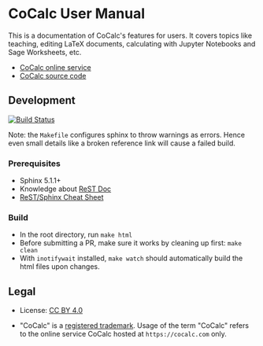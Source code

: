 # CoCalc User Manual

This is a documentation of CoCalc's features for users.
It covers topics like teaching, editing LaTeX documents,
calculating with Jupyter Notebooks and Sage Worksheets, etc.

- [CoCalc online service](https://cocalc.com/)
- [CoCalc source code](https://github.com/sagemathinc/cocalc)

## Development

[![Build Status](https://travis-ci.org/sagemathinc/cocalc-doc.svg?branch=master)](https://travis-ci.org/sagemathinc/cocalc-doc)

Note: the `Makefile` configures sphinx to throw warnings as errors.
Hence even small details like a broken reference link will cause a failed build.

### Prerequisites

- Sphinx 5.1.1+
- Knowledge about [ReST Doc](http://www.sphinx-doc.org/en/1.8/rest.html)
- [ReST/Sphinx Cheat Sheet](http://docs.sphinxdocs.com/en/latest/cheatsheet.html)

### Build

- In the root directory, run `make html`
- Before submitting a PR, make sure it works by cleaning up first: `make clean`
- With `inotifywait` installed, `make watch` should automatically build the html files upon changes.

## Legal

- License: [CC BY 4.0](LICENSE.txt)

- "CoCalc" is a [registered trademark](http://tsdr.uspto.gov/#caseNumber=87155974&caseType=SERIAL_NO&searchType=statusSearch). Usage of the term "CoCalc" refers to the online service CoCalc hosted at `https://cocalc.com` only.
